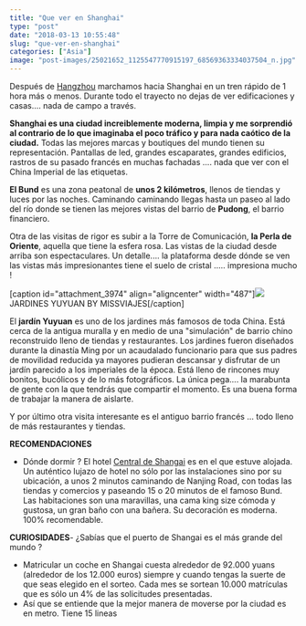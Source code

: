 ```yaml
---
title: "Que ver en Shanghai"
type: "post"
date: "2018-03-13 10:55:48"
slug: "que-ver-en-shanghai"
categories: ["Asia"]
image: "post-images/25021652_1125547770915197_68569363334037504_n.jpg"
---
```


Después de [Hangzhou](http://www.missviajes.com/escapada-de-dos-dias-a-hangzhou/) marchamos hacia Shanghai en un tren rápido de 1 hora más o menos. Durante todo el trayecto no dejas de ver edificaciones y casas.... nada de campo a través.  
  
**Shanghai es una ciudad increiblemente moderna, limpia y me sorprendió al contrario de lo que imaginaba el poco tráfico y para nada caótico de la ciudad.** Todas las mejores marcas y boutiques del mundo tienen su representación. Pantallas de led, grandes escaparates, grandes edificios, rastros de su pasado francés en muchas fachadas .... nada que ver con el China Imperial de las etiquetas.  
  
**El Bund** es una zona peatonal de **unos 2 kilómetros**, llenos de tiendas y luces por las noches. Caminando caminando llegas hasta un paseo al lado del río donde se tienen las mejores vistas del barrio de **Pudong**, el barrio financiero.  
  
Otra de las visitas de rigor es subir a la Torre de Comunicación, **la Perla de Oriente**, aquella que tiene la esfera rosa. Las vistas de la ciudad desde arriba son espectaculares. Un detalle.... la plataforma desde dónde se ven las vistas más impresionantes tiene el suelo de cristal ..... impresiona mucho !  
  
\[caption id="attachment\_3974" align="aligncenter" width="487"\]![](post-images/25021652_1125547770915197_68569363334037504_n.jpg) JARDINES YUYUAN BY MISSVIAJES\[/caption\]  
  
El **jardín Yuyuan** es uno de los jardines más famosos de toda China. Está cerca de la antigua muralla y en medio de una "simulación" de barrio chino reconstruido lleno de tiendas y restaurantes. Los jardines fueron diseñados durante la dinastía Ming por un acaudalado funcionario para que sus padres de movilidad reducida ya mayores pudieran descansar y disfrutar de un jardín parecido a los imperiales de la época. Está lleno de rincones muy bonitos, bucólicos y de lo más fotográficos. La única pega.... la marabunta de gente con la que tendrás que compartir el momento. Es una buena forma de trabajar la manera de aislarte.  
  
   
  
Y por último otra visita interesante es el antiguo barrio francés ... todo lleno de más restaurantes y tiendas.  
  
**RECOMENDACIONES**

- Dónde dormir ? El hotel [Central de Shangai](https://www.booking.com/hotel/cn/shanghai-central.html?aid=1294466&no_rooms=1&group_adults=1) es en el que estuve alojada. Un auténtico lujazo de hotel no sólo por las instalaciones sino por su ubicación, a unos 2 minutos caminando de Nanjing Road, con todas las tiendas y comercios y paseando 15 o 20 minutos de el famoso Bund. Las habitaciones son una maravillas, una cama king size cómoda y gustosa, un gran baño con una bañera. Su decoración es moderna. 100% recomendable.

**CURIOSIDADES**- ¿Sabías que el puerto de Shangai es el más grande del mundo ?
- Matricular un coche en Shangai cuesta alrededor de 92.000 yuans (alrededor de los 12.000 euros) siempre y cuando tengas la suerte de que seas elegido en el sorteo. Cada mes se sortean 10.000 matrículas que es sólo un 4% de las solicitudes presentadas.
- Así que se entiende que la mejor manera de moverse por la ciudad es en metro. Tiene 15 lineas